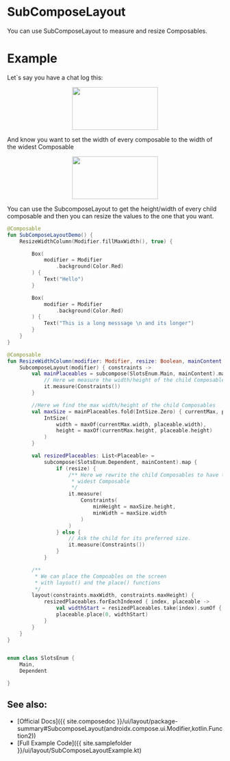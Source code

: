 # SubComposeLayout

You can use SubComposeLayout to measure and resize Composables.

# Example
Let`s say you have a chat log this:

<p align="center">
   <img src ="{{ site.images }}/ui/layout/chatbefore.png"  height=100 width=200  />
</p>

And know you want to set the width of every composable to the width of the widest Composable 

<p align="center">
   <img src ="{{ site.images }}/ui/layout/chatafter.png"  height=100 width=200  />
</p>

You can use the SubcomposeLayout to get the height/width of every child composable and then you can resize 
the values to the one that you want. 

```kotlin
@Composable
fun SubComposeLayoutDemo() {
    ResizeWidthColumn(Modifier.fillMaxWidth(), true) {

        Box(
            modifier = Modifier
                .background(Color.Red)
        ) {
            Text("Hello")
        }

        Box(
            modifier = Modifier
                .background(Color.Red)
        ) {
            Text("This is a long messsage \n and its longer")
        }
    }
}

@Composable
fun ResizeWidthColumn(modifier: Modifier, resize: Boolean, mainContent: @Composable () -> Unit) {
    SubcomposeLayout(modifier) { constraints ->
        val mainPlaceables = subcompose(SlotsEnum.Main, mainContent).map {
            // Here we measure the width/height of the child Composables
            it.measure(Constraints())
        }

        //Here we find the max width/height of the child Composables
        val maxSize = mainPlaceables.fold(IntSize.Zero) { currentMax, placeable ->
            IntSize(
                width = maxOf(currentMax.width, placeable.width),
                height = maxOf(currentMax.height, placeable.height)
            )
        }

        val resizedPlaceables: List<Placeable> =
            subcompose(SlotsEnum.Dependent, mainContent).map {
                if (resize) {
                    /** Here we rewrite the child Composables to have the width of
                     * widest Composable
                     */
                    it.measure(
                        Constraints(
                            minHeight = maxSize.height,
                            minWidth = maxSize.width
                        )
                    )
                } else {
                    // Ask the child for its preferred size.
                    it.measure(Constraints())
                }
            }

        /**
         * We can place the Compoables on the screen
         * with layout() and the place() functions
         */
        layout(constraints.maxWidth, constraints.maxHeight) {
            resizedPlaceables.forEachIndexed { index, placeable ->
                val widthStart = resizedPlaceables.take(index).sumOf { it.measuredHeight }
                placeable.place(0, widthStart)
            }
        }
    }
}


enum class SlotsEnum {
    Main,
    Dependent

}

```


## See also:
* [Official Docs]({{ site.composedoc }}/ui/layout/package-summary#SubcomposeLayout(androidx.compose.ui.Modifier,kotlin.Function2))
* [Full Example Code]({{ site.samplefolder }}/ui/layout/SubComposeLayoutExample.kt)


